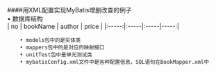 ####用XML配置实现MyBatis增删改查的例子<br>
		• 数据库结构<br>
| no   | bookName  | author  | price |
|:-----:|:-----|:-----|-----:|

		• models包中的是实体类
		• mappers包中的是对应的映射接口
		• unitTest包中是单元测试类
		• mybatisConfig.xml文件中是各种配置信息，SQL语句在BookMapper.xml中